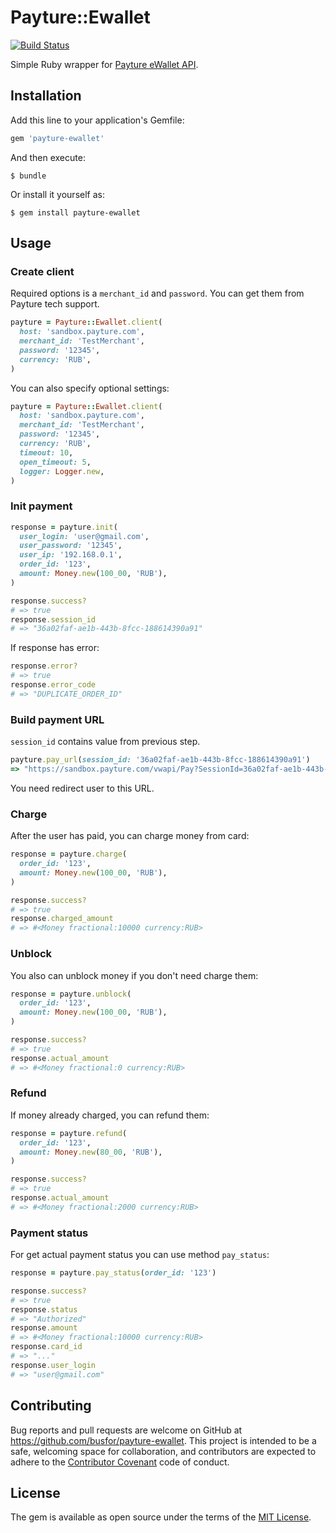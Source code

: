 # Payture::Ewallet

[![Build Status](https://travis-ci.org/busfor/payture-ewallet.svg?branch=master)](https://travis-ci.org/busfor/payture-ewallet)

Simple Ruby wrapper for [Payture eWallet API](http://payture.com/integration/api/#ewallet_).

## Installation

Add this line to your application's Gemfile:

```ruby
gem 'payture-ewallet'
```

And then execute:

    $ bundle

Or install it yourself as:

    $ gem install payture-ewallet

## Usage

### Create client

Required options is a `merchant_id` and `password`. You can get them from Payture tech support.

```ruby
payture = Payture::Ewallet.client(
  host: 'sandbox.payture.com',
  merchant_id: 'TestMerchant',
  password: '12345',
  currency: 'RUB',
)
```

You can also specify optional settings:

```ruby
payture = Payture::Ewallet.client(
  host: 'sandbox.payture.com',
  merchant_id: 'TestMerchant',
  password: '12345',
  currency: 'RUB',
  timeout: 10,
  open_timeout: 5,
  logger: Logger.new,
)
```

### Init payment

```ruby
response = payture.init(
  user_login: 'user@gmail.com',
  user_password: '12345',
  user_ip: '192.168.0.1',
  order_id: '123',
  amount: Money.new(100_00, 'RUB'),
)

response.success?
# => true
response.session_id
# => "36a02faf-ae1b-443b-8fcc-188614390a91"
```

If response has error:

```ruby
response.error?
# => true
response.error_code
# => "DUPLICATE_ORDER_ID"
```

### Build payment URL

`session_id` contains value from previous step.

```ruby
payture.pay_url(session_id: '36a02faf-ae1b-443b-8fcc-188614390a91')
=> "https://sandbox.payture.com/vwapi/Pay?SessionId=36a02faf-ae1b-443b-8fcc-188614390a91"
```

You need redirect user to this URL.

### Charge

After the user has paid, you can charge money from card:

```ruby
response = payture.charge(
  order_id: '123',
  amount: Money.new(100_00, 'RUB'),
)

response.success?
# => true
response.charged_amount
# => #<Money fractional:10000 currency:RUB>
```

### Unblock

You also can unblock money if you don't need charge them:

```ruby
response = payture.unblock(
  order_id: '123',
  amount: Money.new(100_00, 'RUB'),
)

response.success?
# => true
response.actual_amount
# => #<Money fractional:0 currency:RUB>
```

### Refund

If money already charged, you can refund them:

```ruby
response = payture.refund(
  order_id: '123',
  amount: Money.new(80_00, 'RUB'),
)

response.success?
# => true
response.actual_amount
# => #<Money fractional:2000 currency:RUB>
```

### Payment status

For get actual payment status you can use method `pay_status`:

```ruby
response = payture.pay_status(order_id: '123')

response.success?
# => true
response.status
# => "Authorized"
response.amount
# => #<Money fractional:10000 currency:RUB>
response.card_id
# => "..."
response.user_login
# => "user@gmail.com"
```

## Contributing

Bug reports and pull requests are welcome on GitHub at https://github.com/busfor/payture-ewallet. This project is intended to be a safe, welcoming space for collaboration, and contributors are expected to adhere to the [Contributor Covenant](http://contributor-covenant.org) code of conduct.


## License

The gem is available as open source under the terms of the [MIT License](http://opensource.org/licenses/MIT).


